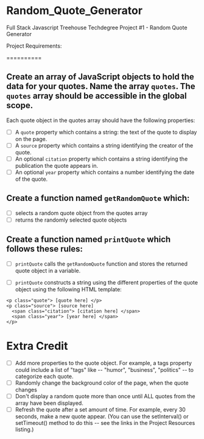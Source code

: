 # Random_Quote_Generator

Full Stack Javascript Treehouse Techdegree Project #1 - Random Quote Generator

Project Requirements:

==========

## Create an array of JavaScript objects to hold the data for your quotes. Name the array `quotes`. The `quotes` array should be accessible in the global scope.
Each quote object in the quotes array should have the following properties:
-   [ ] A `quote` property which contains a string: the text of the quote to display on the page.
-   [ ] A `source` property which contains a string identifying the creator of the quote.
-   [ ] An optional `citation` property which contains a string identifying the publication the quote appears in.
-   [ ] An optional `year` property which contains a number identifying the date of the quote.

## Create a function named `getRandomQuote` which:
-   [ ] selects a random quote object from the quotes array
-   [ ] returns the randomly selected quote objects

## Create a function named `printQuote` which follows these rules:
-   [ ] `printQuote` calls the `getRandomQuote` function and stores the returned quote object in a variable.
-   [ ] `printQuote` constructs a string using the different properties of the quote object using the following HTML template:


```
<p class="quote"> [quote here] </p>
<p class="source"> [source here]
  <span class="citation"> [citation here] </span>
  <span class="year"> [year here] </span>
</p>
```

# Extra Credit

-   [ ] Add more properties to the quote object. For example, a tags property could include a list of "tags" like -- "humor", "business", "politics" -- to categorize each quote.
-   [ ] Randomly change the background color of the page, when the quote changes
-   [ ] Don't display a random quote more than once until ALL quotes from the array have been displayed.
-   [ ] Refresh the quote after a set amount of time. For example, every 30 seconds, make a new quote appear. (You can use the setInterval() or setTimeout() method to do this -- see the links in the Project Resources listing.)
